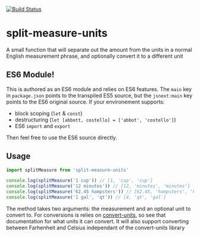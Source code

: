 [![Build Status](https://travis-ci.org/toddself/split-measure-units.svg?branch=master)](https://travis-ci.org/toddself/split-measure-units)

# split-measure-units

A small function that will separate out the amount from the units in a normal English measurement phrase, and optionally convert it to a different unit

## ES6 Module!
This is authored as an ES6 module and relies on ES6 features. The `main` key in `package.json` points to the transpiled ES5 source, but the `jsnext:main` key points to the ES6 original source. If your environement supports: 

* block scoping (`let` & `const`)
* destructuring (`let [abbott, costello] = ['abbot', 'costello']`)
* ES6 `import` and `export`

Then feel free to use the ES6 source directly.

## Usage
```js
import splitMeasure from 'split-measure-units'

console.log(splitMeasure('1 cup')) // [1, 'cup', 'cup']
console.log(splitMeasure('12 minutes')) // [12, 'minutes', 'minutes']
console.log(splitMeasure('62.45 hampsters')) // [62.45, 'hampsters', 'hampsters']
console.log(splitMeasure('1 gal', 'qt')) // [4, 'qt', 'gal']
```

The method takes two arguments: the measurement and an optional unit to convert to.  For conversions is relies on [convert-units](https://github.com/ben-ng/convert-units/), so see that documentation for what units it can convert. It will also support converting between Farhenheit and Celsius independant of the convert-units library


